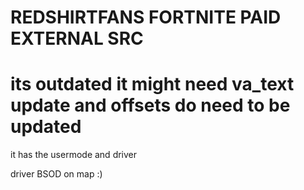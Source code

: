 # REDSHIRTFANS FORTNITE PAID EXTERNAL SRC

# its outdated it might need va_text update and offsets do need to be updated

it has the usermode and driver 
 
 driver BSOD on map :)
